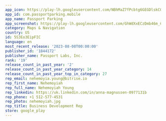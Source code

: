 ```yaml
---
app_icon: https://play-lh.googleusercontent.com/NBhMaZ7fPcbtg6GEGDlskCQPB0-GTj5WoDbL3RPgf1Gderw1p3tbs6o7rboSX8DufhU
app_id: com.passportparking.mobile
app_name: Passport Parking
app_screenshot: https://play-lh.googleusercontent.com/GhWdXxECzDmb46m_CciREzbViCjK2mGMLshYxGM-gVIRKqgJSI1W9ozakKbDGqt9OQ_f
category: Maps & Navigation
country: US
id: 5S3Eo3EipFIC
language: en
most_recent_release: '2023-08-08T00:00:00'
publisher_id: '1844172'
publisher_name: Passport Labs, Inc.
rank: '19'
release_count_in_past_year: '2'
release_count_in_past_year_category: 14
release_count_in_past_year_top_in_category: 27
rep_email: nehemoyia.young@bitrise.io
rep_first_name: Nehemoyiah
rep_full_name: Nehemoyiah Young
rep_linkedin: https://uk.linkedin.com/in/anna-magnussen-0977131b
rep_phone: +1 512-577-4531
rep_photo: nehemoyiah.jpg
rep_title: Business Development Rep
store: google_play
---
```

